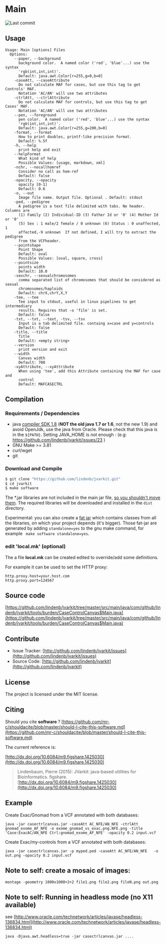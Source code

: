 # Main

![Last commit](https://img.shields.io/github/last-commit/lindenb/jvarkit.png)


## Usage

```
Usage: Main [options] Files
  Options:
    --paper, --background
      background color.  A named color ('red', 'blue'...) use the syntax 
      'rgb(int,int,int)'. 
      Default: java.awt.Color[r=255,g=0,b=0]
    -caseAtt, --caseAttribute
      Do not calculate MAF for cases, but use this tag to get Controls' MAF. 
      Notation 'AC/AN' will use two attributes
    -ctrlAtt, --ctrlAttribute
      Do not calculate MAF for controls, but use this tag to get Cases' MAF. 
      Notation 'AC/AN' will use two attributes
    --pen, --foreground
      pen color.  A named color ('red', 'blue'...) use the syntax 
      'rgb(int,int,int)'. 
      Default: java.awt.Color[r=255,g=200,b=0]
    -format, --format
      How to print doubles, printf-like precision format.
      Default: %.5f
    -h, --help
      print help and exit
    --helpFormat
      What kind of help
      Possible Values: [usage, markdown, xml]
    -nchr, --nocallhomref
      Consider no call as hom-ref
      Default: false
    -opacity, --opacity
      opacity [0-1]
      Default: 0.6
    -o, --out
      Image file name. Output file. Optional . Default: stdout
    -ped, --pedigree
      A pedigree is a text file delimited with tabs. No header. Columns are 
      (1) Family (2) Individual-ID (3) Father Id or '0' (4) Mother Id or '0' 
      (5) Sex : 1 male/2 female / 0 unknown (6) Status : 0 unaffected, 1 
      affected,-9 unknown  If not defined, I will try to extract the pedigree 
      from the VCFheader.
    --pointshape
      Point Shape
      Default: oval
      Possible Values: [oval, square, cross]
    --pointsize
      points width
      Default: 10.0
    -sexchr, --sexualchromosomes
      comma separated list of chromosomes that should be considered as sexual 
      chromosomes/haploids 
      Default: chrX,chrY,X,Y
    -tee, --tee
      Tee input to stdout, useful in linux pipelines to get intermediary 
      results. Requires that -o 'file' is set.
      Default: false
    -txt, --txt, --text, -tsv, --tsv
      Input is a tab delimited file. containg x=case and y=controls
      Default: false
    -title, --title
      Title
      Default: <empty string>
    --version
      print version and exit
    --width
      Canvas width
      Default: 700
    -xyAttribute, --xyAttribute
      When using 'tee', add this Attribute containing the MAF for case and 
      control 
      Default: MAFCASECTRL

```

## Compilation

### Requirements / Dependencies

* java [compiler SDK 1.8](http://www.oracle.com/technetwork/java/index.html) (**NOT the old java 1.7 or 1.6**, not the new 1.9) and avoid OpenJdk, use the java from Oracle. Please check that this java is in the `${PATH}`. Setting JAVA_HOME is not enough : (e.g: https://github.com/lindenb/jvarkit/issues/23 )
* GNU Make >= 3.81
* curl/wget
* git


### Download and Compile

```bash
$ git clone "https://github.com/lindenb/jvarkit.git"
$ cd jvarkit
$ make software
```

The *.jar libraries are not included in the main jar file, [so you shouldn't move them](https://github.com/lindenb/jvarkit/issues/15#issuecomment-140099011 ).
The required libraries will be downloaded and installed in the `dist` directory.

Experimental: you can also create a [fat jar](https://stackoverflow.com/questions/19150811/) which contains classes from all the libraries, on which your project depends (it's bigger). Those fat-jar are generated by adding `standalone=yes` to the gnu make command, for example ` make software standalone=yes`.

### edit 'local.mk' (optional)

The a file **local.mk** can be created edited to override/add some definitions.

For example it can be used to set the HTTP proxy:

```
http.proxy.host=your.host.com
http.proxy.port=124567
```
## Source code 

[https://github.com/lindenb/jvarkit/tree/master/src/main/java/com/github/lindenb/jvarkit/tools/burden/CaseControlCanvas$Main.java](https://github.com/lindenb/jvarkit/tree/master/src/main/java/com/github/lindenb/jvarkit/tools/burden/CaseControlCanvas$Main.java)


## Contribute

- Issue Tracker: [http://github.com/lindenb/jvarkit/issues](http://github.com/lindenb/jvarkit/issues)
- Source Code: [http://github.com/lindenb/jvarkit](http://github.com/lindenb/jvarkit)

## License

The project is licensed under the MIT license.

## Citing

Should you cite **software** ? [https://github.com/mr-c/shouldacite/blob/master/should-I-cite-this-software.md](https://github.com/mr-c/shouldacite/blob/master/should-I-cite-this-software.md)

The current reference is:

[http://dx.doi.org/10.6084/m9.figshare.1425030](http://dx.doi.org/10.6084/m9.figshare.1425030)

> Lindenbaum, Pierre (2015): JVarkit: java-based utilities for Bioinformatics. figshare.
> [http://dx.doi.org/10.6084/m9.figshare.1425030](http://dx.doi.org/10.6084/m9.figshare.1425030)


## Example

Create Exac/Gnomad from a VCF annotated with both databases:

```
java -jar casectrlcanvas.jar -caseAtt AC_NFE/AN_NFE -ctrlAtt gnomad_exome_AF_NFE -o exome_gnomad_vs_exac.png.NFE.png -title 'Case:ExacAC/AN_NFE Ctrl:gnomad_exome_AF_NFE' -opacity 0.2 input.vcf
```


Create Exac/my-controls from a VCF annotated with both databases:

```
java -jar casectrlcanvas.jar -p myped.ped -caseAtt AC_NFE/AN_NFE   -o out.png -opacity 0.2 input.vcf
```

## Note to self: create a mosaic of images:

```
montage -geometry 1000x1000+2+2 file1.png file2.png fileN.png out.png
```


## Note to self: Running in headless mode (no X11 available)

see [http://www.oracle.com/technetwork/articles/javase/headless-136834.html](http://www.oracle.com/technetwork/articles/javase/headless-136834.html)

```
java -Djava.awt.headless=true -jar casectrlcanvas.jar ....
```




